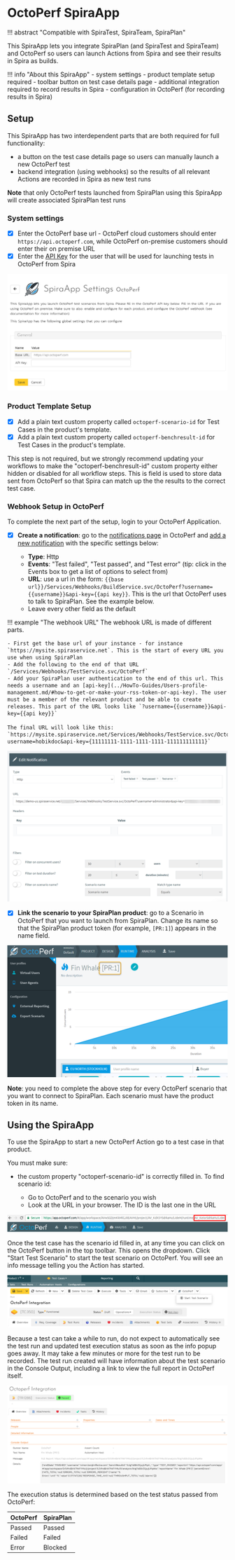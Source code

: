 # OctoPerf SpiraApp
!!! abstract "Compatible with SpiraTest, SpiraTeam, SpiraPlan"

This SpiraApp lets you integrate SpiraPlan (and SpiraTest and SpiraTeam) and OctoPerf so users can launch Actions from Spira and see their results in Spira as builds.

!!! info "About this SpiraApp"
    - system settings
    - product template setup required
    - toolbar button on test case details page
    - additional integration required to record results in Spira
    - configuration in OctoPerf (for recording results in Spira)

## Setup
This SpiraApp has two interdependent parts that are both required for full functionality:

- a button on the test case details page so users can manually launch a new OctoPerf test 
- backend integration (using webhooks) so the results of all relevant Actions are recorded in Spira as new test runs

**Note** that only OctoPerf tests launched from SpiraPlan using this SpiraApp will create associated SpiraPlan test runs

### System settings
- [x] Enter the OctoPerf base url - OctoPerf cloud customers should enter `https://api.octoperf.com`, while OctoPerf on-premise customers should enter their on premise URL
- [x] Enter the [API Key](https://doc.octoperf.com/account/profile/#apikey) for the user that will be used for launching tests in OctoPerf from Spira

![system settings page](img/octoperf-system-settings.png)

### Product Template Setup
- [x] Add a plain text custom property called `octoperf-scenario-id` for Test Cases in the product's template.
- [x] Add a plain text custom property called `octoperf-benchresult-id` for Test Cases in the product's template.

This step is not required, but we strongly recommend updating your workflows to make the "octoperf-benchresult-id" custom property either hidden or disabled for all workflow steps. This is field is used to store data sent from OctoPerf so that Spira can match up the the results to the correct test case.

### Webhook Setup in OctoPerf
To complete the next part of the setup, login to your OctoPerf Application.

- [x] **Create a notification**: go to the [notifications page](https://doc.octoperf.com/notifications/) in OctoPerf and [add a new notification](https://doc.octoperf.com/notifications/#add-or-edit-a-notification) with the specific settings below:

    - **Type**: Http
    - **Events**: "Test failed", "Test passed", and "Test error" (tip: click in the Events box to get a list of options to select from)
    - **URL**: use a url in the form: `{{base url}}/Services/Webhooks/BuildService.svc/OctoPerf?username={{username}}&api-key={{api key}}`. This is the url that OctoPerf uses to talk to SpiraPlan. See the example below.
    - Leave every other field as the default

!!! example "The webhook URL"
    The webhook URL is made of different parts.

    - First get the base url of your instance - for instance `https://mysite.spiraservice.net`. This is the start of every URL you use when using SpiraPlan
    - Add the following to the end of that URL `/Services/Webhooks/TestService.svc/OctoPerf`
    - Add your SpiraPlan user authentication to the end of this url. This needs a username and an [api-key](../HowTo-Guides/Users-profile-management.md/#how-to-get-or-make-your-rss-token-or-api-key). The user must be a member of the relevant product and be able to create releases. This part of the URL looks like `?username={{username}}&api-key={{api key}}`

    The final URL will look like this: `https://mysite.spiraservice.net/Services/Webhooks/TestService.svc/OctoPerf?username=hobikdoc&api-key={11111111-1111-1111-1111-111111111111}`

![OctoPerf notification](img/octoperf-notification.png)

- [x] **Link the scenario to your SpiraPlan product**: go to a Scenario in OctoPerf that you want to launch from SpiraPlan. Change its name so that the SpiraPlan product token (for example, `[PR:1]`) appears in the name field. 

![OctoPerf scenario name](img/octoperf-scenario-name.png)

**Note**: you need to complete the above step for every OctoPerf scenario that you want to connect to SpiraPlan. Each scenario must have the product token in its name.

## Using the SpiraApp
To use the SpiraApp to start a new OctoPerf Action go to a test case in that product. 

You must make sure:

- the custom property "octoperf-scenario-id" is correctly filled in. To find scenario id:

    - Go to OctoPerf and to the scenario you wish
    - Look at the URL in your browser. The ID is the last one in the URL

![OctoPerf Scenario ID is in the URL](img/octoperf-scenario-in-url.png)

Once the test case has the scenario id filled in, at any time you can click on the OctoPerf button in the top toolbar. This opens the dropdown. Click "Start Test Scenario" to start the test scenario on OctoPerf. You will see an info message telling you the Action has started. 

![test case details page](img/octoperf-testcase-details.png)

Because a test can take a while to run, do not expect to automatically see the test run and updated test execution status as soon as the info popup goes away. It may take a few minutes or more for the test run to be recorded. The test run created will have information about the test scenario in the Console Output, including a link to view the full report in OctoPerf itself.

![test run](img/octoperf-test-run.png)

The execution status is determined based on the test status passed from OctoPerf:

| OctoPerf | SpiraPlan |
|----------|-----------|
| Passed   | Passed    |
| Failed   | Failed    |
| Error    | Blocked   |
